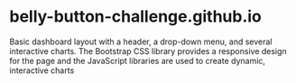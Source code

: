 # belly-button-challenge.github.io
Basic dashboard layout with a header, a drop-down menu, and several interactive charts. The Bootstrap CSS library  provides a responsive design for the page and the JavaScript libraries are used to create dynamic, interactive charts
